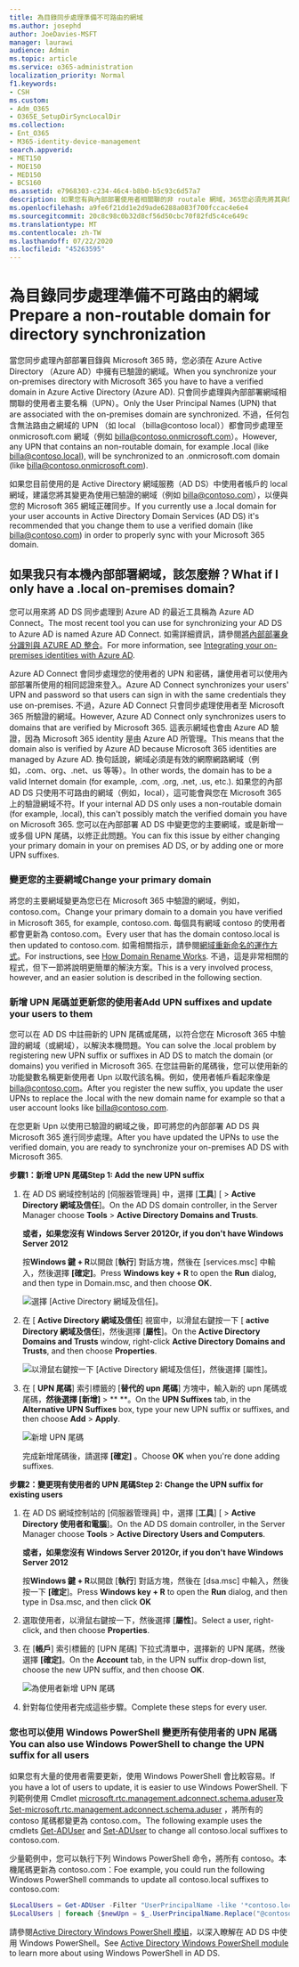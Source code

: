 ```yaml
---
title: 為目錄同步處理準備不可路由的網域
ms.author: josephd
author: JoeDavies-MSFT
manager: laurawi
audience: Admin
ms.topic: article
ms.service: o365-administration
localization_priority: Normal
f1.keywords:
- CSH
ms.custom:
- Adm_O365
- O365E_SetupDirSyncLocalDir
ms.collection:
- Ent_O365
- M365-identity-device-management
search.appverid:
- MET150
- MOE150
- MED150
- BCS160
ms.assetid: e7968303-c234-46c4-b8b0-b5c93c6d57a7
description: 如果您有與內部部署使用者相關聯的非 routale 網域，365您必須先將其與您的內部部署使用者相關聯，再瞭解如何進行。
ms.openlocfilehash: a9fe6f21dd1e2d9ade6288a083f700fccac4e6e4
ms.sourcegitcommit: 20c8c98c0b32d8cf56d50cbc70f82fd5c4ce649c
ms.translationtype: MT
ms.contentlocale: zh-TW
ms.lasthandoff: 07/22/2020
ms.locfileid: "45263595"
---
```

# <a name="prepare-a-non-routable-domain-for-directory-synchronization"></a><span data-ttu-id="d405e-103">為目錄同步處理準備不可路由的網域</span><span class="sxs-lookup"><span data-stu-id="d405e-103">Prepare a non-routable domain for directory synchronization</span></span>
<span data-ttu-id="d405e-104">當您同步處理內部部署目錄與 Microsoft 365 時，您必須在 Azure Active Directory （Azure AD）中擁有已驗證的網域。</span><span class="sxs-lookup"><span data-stu-id="d405e-104">When you synchronize your on-premises directory with Microsoft 365 you have to have a verified domain in Azure Active Directory (Azure AD).</span></span> <span data-ttu-id="d405e-105">只會同步處理與內部部署網域相關聯的使用者主要名稱（UPN）。</span><span class="sxs-lookup"><span data-stu-id="d405e-105">Only the User Principal Names (UPN) that are associated with the on-premises domain are synchronized.</span></span> <span data-ttu-id="d405e-106">不過，任何包含無法路由之網域的 UPN （如 local （billa@contoso local））都會同步處理至 onmicrosoft.com 網域（例如 billa@contoso.onmicrosoft.com）。</span><span class="sxs-lookup"><span data-stu-id="d405e-106">However, any UPN that contains an non-routable domain, for example .local (like billa@contoso.local), will be synchronized to an .onmicrosoft.com domain (like billa@contoso.onmicrosoft.com).</span></span> 

<span data-ttu-id="d405e-107">如果您目前使用的是 Active Directory 網域服務（AD DS）中使用者帳戶的 local 網域，建議您將其變更為使用已驗證的網域（例如 billa@contoso.com），以便與您的 Microsoft 365 網域正確同步。</span><span class="sxs-lookup"><span data-stu-id="d405e-107">If you currently use a .local domain for your user accounts in Active Directory Domain Services (AD DS) it's recommended that you change them to use a verified domain (like billa@contoso.com) in order to properly sync with your Microsoft 365 domain.</span></span>
  
## <a name="what-if-i-only-have-a-local-on-premises-domain"></a><span data-ttu-id="d405e-108">如果我只有本機內部部署網域，該怎麼辦？</span><span class="sxs-lookup"><span data-stu-id="d405e-108">What if I only have a .local on-premises domain?</span></span>

<span data-ttu-id="d405e-109">您可以用來將 AD DS 同步處理到 Azure AD 的最近工具稱為 Azure AD Connect。</span><span class="sxs-lookup"><span data-stu-id="d405e-109">The most recent tool you can use for synchronizing your AD DS to Azure AD is named Azure AD Connect.</span></span> <span data-ttu-id="d405e-110">如需詳細資訊，請參閱[將內部部署身分識別與 AZURE AD 整合](https://docs.microsoft.com/azure/architecture/reference-architectures/identity/azure-ad)。</span><span class="sxs-lookup"><span data-stu-id="d405e-110">For more information, see [Integrating your on-premises identities with Azure AD](https://docs.microsoft.com/azure/architecture/reference-architectures/identity/azure-ad).</span></span>
  
<span data-ttu-id="d405e-111">Azure AD Connect 會同步處理您的使用者的 UPN 和密碼，讓使用者可以使用內部部署所使用的相同認證來登入。</span><span class="sxs-lookup"><span data-stu-id="d405e-111">Azure AD Connect synchronizes your users' UPN and password so that users can sign in with the same credentials they use on-premises.</span></span> <span data-ttu-id="d405e-112">不過，Azure AD Connect 只會同步處理使用者至 Microsoft 365 所驗證的網域。</span><span class="sxs-lookup"><span data-stu-id="d405e-112">However, Azure AD Connect only synchronizes users to domains that are verified by Microsoft 365.</span></span> <span data-ttu-id="d405e-113">這表示網域也會由 Azure AD 驗證，因為 Microsoft 365 identity 是由 Azure AD 所管理。</span><span class="sxs-lookup"><span data-stu-id="d405e-113">This means that the domain also is verified by Azure AD because Microsoft 365 identities are managed by Azure AD.</span></span> <span data-ttu-id="d405e-114">換句話說，網域必須是有效的網際網路網域（例如，.com、org、.net、us 等等）。</span><span class="sxs-lookup"><span data-stu-id="d405e-114">In other words, the domain has to be a valid Internet domain (for example, .com, .org, .net, .us, etc.).</span></span> <span data-ttu-id="d405e-115">如果您的內部 AD DS 只使用不可路由的網域（例如，local），這可能會與您在 Microsoft 365 上的驗證網域不符。</span><span class="sxs-lookup"><span data-stu-id="d405e-115">If your internal AD DS only uses a non-routable domain (for example, .local), this can't possibly match the verified domain you have on Microsoft 365.</span></span> <span data-ttu-id="d405e-116">您可以在內部部署 AD DS 中變更您的主要網域，或是新增一或多個 UPN 尾碼，以修正此問題。</span><span class="sxs-lookup"><span data-stu-id="d405e-116">You can fix this issue by either changing your primary domain in your on premises AD DS, or by adding one or more UPN suffixes.</span></span>
  
### <a name="change-your-primary-domain"></a><span data-ttu-id="d405e-117">**變更您的主要網域**</span><span class="sxs-lookup"><span data-stu-id="d405e-117">**Change your primary domain**</span></span>

<span data-ttu-id="d405e-118">將您的主要網域變更為您已在 Microsoft 365 中驗證的網域，例如，contoso.com。</span><span class="sxs-lookup"><span data-stu-id="d405e-118">Change your primary domain to a domain you have verified in Microsoft 365, for example, contoso.com.</span></span> <span data-ttu-id="d405e-119">每個具有網域 contoso 的使用者都會更新為 contoso.com。</span><span class="sxs-lookup"><span data-stu-id="d405e-119">Every user that has the domain contoso.local is then updated to contoso.com.</span></span> <span data-ttu-id="d405e-120">如需相關指示，請參閱[網域重新命名的運作方式](https://go.microsoft.com/fwlink/p/?LinkId=624174)。</span><span class="sxs-lookup"><span data-stu-id="d405e-120">For instructions, see [How Domain Rename Works](https://go.microsoft.com/fwlink/p/?LinkId=624174).</span></span> <span data-ttu-id="d405e-121">不過，這是非常相關的程式，但下一節將說明更簡單的解決方案。</span><span class="sxs-lookup"><span data-stu-id="d405e-121">This is a very involved process, however, and an easier solution is described in the following section.</span></span>
  
### <a name="add-upn-suffixes-and-update-your-users-to-them"></a><span data-ttu-id="d405e-122">**新增 UPN 尾碼並更新您的使用者**</span><span class="sxs-lookup"><span data-stu-id="d405e-122">**Add UPN suffixes and update your users to them**</span></span>

<span data-ttu-id="d405e-123">您可以在 AD DS 中註冊新的 UPN 尾碼或尾碼，以符合您在 Microsoft 365 中驗證的網域（或網域），以解決本機問題。</span><span class="sxs-lookup"><span data-stu-id="d405e-123">You can solve the .local problem by registering new UPN suffix or suffixes in AD DS to match the domain (or domains) you verified in Microsoft 365.</span></span> <span data-ttu-id="d405e-124">在您註冊新的尾碼後，您可以使用新的功能變數名稱更新使用者 Upn 以取代該名稱。例如，使用者帳戶看起來像是 billa@contoso.com。</span><span class="sxs-lookup"><span data-stu-id="d405e-124">After you register the new suffix, you update the user UPNs to replace the .local with the new domain name for example so that a user account looks like billa@contoso.com.</span></span>
  
<span data-ttu-id="d405e-125">在您更新 Upn 以使用已驗證的網域之後，即可將您的內部部署 AD DS 與 Microsoft 365 進行同步處理。</span><span class="sxs-lookup"><span data-stu-id="d405e-125">After you have updated the UPNs to use the verified domain, you are ready to synchronize your on-premises AD DS with Microsoft 365.</span></span>
  
 <span data-ttu-id="d405e-126">**步驟1：新增 UPN 尾碼**</span><span class="sxs-lookup"><span data-stu-id="d405e-126">**Step 1: Add the new UPN suffix**</span></span>
  
1. <span data-ttu-id="d405e-127">在 AD DS 網域控制站的 [伺服器管理員] 中，選擇 [**工具**] [ \> **Active Directory 網域及信任**]。</span><span class="sxs-lookup"><span data-stu-id="d405e-127">On the AD DS domain controller, in the Server Manager choose **Tools** \> **Active Directory Domains and Trusts**.</span></span>
    
    <span data-ttu-id="d405e-128">**或者，如果您沒有 Windows Server 2012**</span><span class="sxs-lookup"><span data-stu-id="d405e-128">**Or, if you don't have Windows Server 2012**</span></span>
    
    <span data-ttu-id="d405e-129">按**Windows 鍵 + R**以開啟 [**執行**] 對話方塊，然後在 [services.msc] 中輸入，然後選擇 **[確定]**。</span><span class="sxs-lookup"><span data-stu-id="d405e-129">Press **Windows key + R** to open the **Run** dialog, and then type in Domain.msc, and then choose **OK**.</span></span>
    
    ![選擇 [Active Directory 網域及信任]。](media/46b6e007-9741-44af-8517-6f682e0ac974.png)
  
2. <span data-ttu-id="d405e-131">在 [ **Active Directory 網域及信任**] 視窗中，以滑鼠右鍵按一下 [ **active Directory 網域及信任**]，然後選擇 [**屬性**]。</span><span class="sxs-lookup"><span data-stu-id="d405e-131">On the **Active Directory Domains and Trusts** window, right-click **Active Directory Domains and Trusts**, and then choose **Properties**.</span></span>
    
    ![以滑鼠右鍵按一下 [Active Directory 網域及信任]，然後選擇 [屬性]。](media/39d20812-ffb5-4ba9-8d7b-477377ac360d.png)
  
3. <span data-ttu-id="d405e-133">在 [ **UPN 尾碼**] 索引標籤的 [**替代的 upn 尾碼**] 方塊中，輸入新的 upn 尾碼或尾碼，**然後選擇 [新增]** \> \*\* \*\*。</span><span class="sxs-lookup"><span data-stu-id="d405e-133">On the **UPN Suffixes** tab, in the **Alternative UPN Suffixes** box, type your new UPN suffix or suffixes, and then choose **Add** \> **Apply**.</span></span>
    
    ![新增 UPN 尾碼](media/a4aaf919-7adf-469a-b93f-83ef284c0915.PNG)
  
    <span data-ttu-id="d405e-135">完成新增尾碼後，請選擇 **[確定]** 。</span><span class="sxs-lookup"><span data-stu-id="d405e-135">Choose **OK** when you're done adding suffixes.</span></span> 
    
 <span data-ttu-id="d405e-136">**步驟2：變更現有使用者的 UPN 尾碼**</span><span class="sxs-lookup"><span data-stu-id="d405e-136">**Step 2: Change the UPN suffix for existing users**</span></span>
  
1. <span data-ttu-id="d405e-137">在 AD DS 網域控制站的 [伺服器管理員] 中，選擇 [**工具**] [ \> **Active Directory 使用者和電腦**]。</span><span class="sxs-lookup"><span data-stu-id="d405e-137">On the AD DS domain controller, in the Server Manager choose **Tools** \> **Active Directory Users and Computers**.</span></span>
    
    <span data-ttu-id="d405e-138">**或者，如果您沒有 Windows Server 2012**</span><span class="sxs-lookup"><span data-stu-id="d405e-138">**Or, if you don't have Windows Server 2012**</span></span>
    
    <span data-ttu-id="d405e-139">按**Windows 鍵 + R**以開啟 [**執行**] 對話方塊，然後在 [dsa.msc] 中輸入，然後按一下 **[確定**]。</span><span class="sxs-lookup"><span data-stu-id="d405e-139">Press **Windows key + R** to open the **Run** dialog, and then type in Dsa.msc, and then click **OK**</span></span>
    
2. <span data-ttu-id="d405e-140">選取使用者，以滑鼠右鍵按一下，然後選擇 [**屬性**]。</span><span class="sxs-lookup"><span data-stu-id="d405e-140">Select a user, right-click, and then choose **Properties**.</span></span>
    
3. <span data-ttu-id="d405e-141">在 [**帳戶**] 索引標籤的 [UPN 尾碼] 下拉式清單中，選擇新的 UPN 尾碼，然後選擇 **[確定]**。</span><span class="sxs-lookup"><span data-stu-id="d405e-141">On the **Account** tab, in the UPN suffix drop-down list, choose the new UPN suffix, and then choose **OK**.</span></span>
    
    ![為使用者新增 UPN 尾碼](media/54876751-49f0-48cc-b864-2623c4835563.png)
  
4. <span data-ttu-id="d405e-143">針對每位使用者完成這些步驟。</span><span class="sxs-lookup"><span data-stu-id="d405e-143">Complete these steps for every user.</span></span>
    
   
### <a name="you-can-also-use-windows-powershell-to-change-the-upn-suffix-for-all-users"></a><span data-ttu-id="d405e-144">**您也可以使用 Windows PowerShell 變更所有使用者的 UPN 尾碼**</span><span class="sxs-lookup"><span data-stu-id="d405e-144">**You can also use Windows PowerShell to change the UPN suffix for all users**</span></span>

<span data-ttu-id="d405e-145">如果您有大量的使用者需要更新，使用 Windows PowerShell 會比較容易。</span><span class="sxs-lookup"><span data-stu-id="d405e-145">If you have a lot of users to update, it is easier to use Windows PowerShell.</span></span> <span data-ttu-id="d405e-146">下列範例使用 Cmdlet [microsoft.rtc.management.adconnect.schema.aduser](https://go.microsoft.com/fwlink/p/?LinkId=624312)及[Set-microsoft.rtc.management.adconnect.schema.aduser](https://go.microsoft.com/fwlink/p/?LinkId=624313) ，將所有的 contoso 尾碼都變更為 contoso.com。</span><span class="sxs-lookup"><span data-stu-id="d405e-146">The following example uses the cmdlets [Get-ADUser](https://go.microsoft.com/fwlink/p/?LinkId=624312) and [Set-ADUser](https://go.microsoft.com/fwlink/p/?LinkId=624313) to change all contoso.local suffixes to contoso.com.</span></span> 

<span data-ttu-id="d405e-147">少量範例中，您可以執行下列 Windows PowerShell 命令，將所有 contoso。本機尾碼更新為 contoso.com：</span><span class="sxs-lookup"><span data-stu-id="d405e-147">Foe example, you could run the following Windows PowerShell commands to update all contoso.local suffixes to contoso.com:</span></span>
    
  ```powershell
  $LocalUsers = Get-ADUser -Filter "UserPrincipalName -like '*contoso.local'" -Properties userPrincipalName -ResultSetSize $null
  $LocalUsers | foreach {$newUpn = $_.UserPrincipalName.Replace("@contoso.local","@contoso.com"); $_ | Set-ADUser -UserPrincipalName $newUpn}
  ```

<span data-ttu-id="d405e-148">請參閱[Active Directory Windows PowerShell 模組](https://go.microsoft.com/fwlink/p/?LinkId=624314)，以深入瞭解在 AD DS 中使用 Windows PowerShell。</span><span class="sxs-lookup"><span data-stu-id="d405e-148">See [Active Directory Windows PowerShell module](https://go.microsoft.com/fwlink/p/?LinkId=624314) to learn more about using Windows PowerShell in AD DS.</span></span> 

